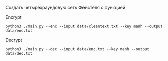 
Создать четырехраундовую сеть Фейстеля с функцией 

Encrypt
```
python3 ./main.py --enc --input data/cleantext.txt --key manh --output data/enc.txt
```
Decrypt
```
python3 ./main.py --dec --input data/enc.txt --key manh --output data/dec.txt
```